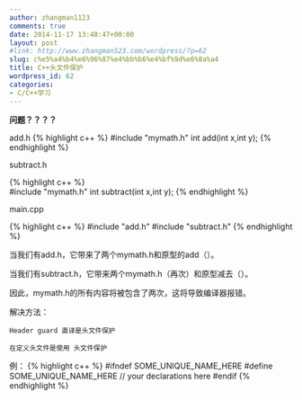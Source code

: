 ```yaml
---
author: zhangman1123
comments: true
date: 2014-11-17 13:48:47+00:00
layout: post
#link: http://www.zhangman523.com/wordpress/?p=62
slug: c%e5%a4%b4%e6%96%87%e4%bb%b6%e4%bf%9d%e6%8a%a4
title: C++头文件保护
wordpress_id: 62
categories:
- C/C++学习
---
```


**问题？？？？**

add.h
{% highlight c++ %}
#include "mymath.h"
int add(int x,int y);
{% endhighlight %}

subtract.h

{% highlight c++ %}   
#include "mymath.h"
int subtract(int x,int y);
{% endhighlight %}

main.cpp

{% highlight c++ %}
#include "add.h"
#include "subtract.h"
{% endhighlight %}

当我们有add.h，它带来了两个mymath.h和原型的add（）。

当我们有subtract.h，它带来两个mymath.h（再次）和原型减去（）。

因此，mymath.h的所有内容将被包含了两次，这将导致编译器报错。

解决方法：

	Header guard 直译是头文件保护

	在定义头文件是使用 头文件保护
例：
{% highlight c++ %}
#ifndef SOME_UNIQUE_NAME_HERE
#define SOME_UNIQUE_NAME_HERE
// your declarations here
#endif
{% endhighlight %}
